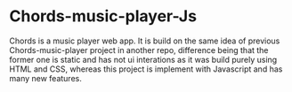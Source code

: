 # Chords-music-player-Js


Chords is a music player web app. It is build on the same idea of previous Chords-music-player project in another repo, difference being that the former one is static 
and has not ui interations as it was build purely using HTML and CSS, whereas this project is implement with Javascript and has many new features.
